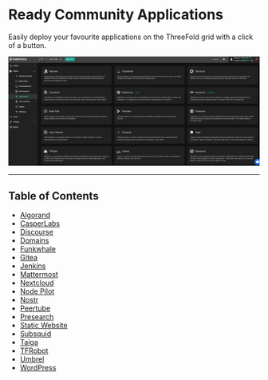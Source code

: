 <h1> Ready Community Applications </h1>

Easily deploy your favourite applications on the ThreeFold grid with a click of a button.

![](../img/applications_landing.png)

***

<h2> Table of Contents </h2>

- [Algorand](../solutions/algorand.md)
- [CasperLabs](../solutions/casper.md)
- [Discourse](../solutions/discourse.md)
- [Domains](../solutions/domains.md)
- [Funkwhale](../solutions/funkwhale.md)
- [Gitea](../solutions/gitea.md)
- [Jenkins](../solutions/jenkins.md)
- [Mattermost](../solutions/mattermost.md)
- [Nextcloud](../solutions/nextcloud.md)
- [Node Pilot](../solutions/nodepilot.md)
- [Nostr](../solutions/nostr.md)
- [Peertube](../solutions/peertube.md)
- [Presearch](../solutions/presearch.md)
- [Static Website](../solutions/static_website.md)
- [Subsquid](../solutions/subsquid.md)
- [Taiga](../solutions/taiga.md)
- [TFRobot](../solutions/tfrobot.md)
- [Umbrel](../solutions/umbrel.md)
- [WordPress](../solutions/wordpress.md)